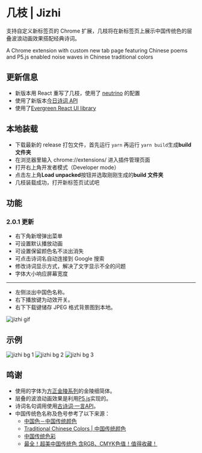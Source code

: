 # 几枝 | Jizhi

支持自定义新标签页的 Chrome 扩展，几枝将在新标签页上展示中国传统色的层叠波浪动画效果搭配经典诗词。

A Chrome extension with custom new tab page featuring Chinese poems and P5.js enabled noise waves in Chinese traditional colors

## 更新信息

* 新版本用 React 重写了几枝，使用了 [neutrino](https://neutrinojs.org/packages/react/) 的配置
* 使用了新版本[今日诗词 API](https://www.jinrishici.com/)
* 使用了[Evergreen React UI library](https://evergreen.segment.com/)  

## 本地装载

* 下载最新的 release 打包文件，首先运行 `yarn` 再运行 `yarn build`生成**build 文件夹**
* 在浏览器里输入 chrome://extensions/ 进入插件管理页面
* 打开右上角开发者模式（Developer mode）
* 点击左上角**Load unpacked**按钮并选取刚刚生成的**build 文件夹**
* 几枝装载成功，打开新标签页试试吧

## 功能

### 2.0.1 更新

- 右下角新增弹出菜单
- 可设置默认播放动画
- 可设置保留颜色名不淡出消失
- 可点击诗词名自动连接到 Google 搜索
- 修改诗词显示方式，解决了文字显示不全的问题
- 字体大小响应屏幕宽度

---------

* 左侧淡出中国色名称。
* 右下播放键为动效开关。
* 右下下载键储存 JPEG 格式背景图到本地。

![jizhi gif](https://github.com/unicar9/jizhi/blob/master/examples/jizhi.gif)

## 示例

![jizhi bg 1](https://github.com/unicar9/jizhi/blob/master/examples/jizhi-bg-1.jpg)
![jizhi bg 2](https://github.com/unicar9/jizhi/blob/master/examples/jizhi-bg-2.jpg)
![jizhi bg 3](https://github.com/unicar9/jizhi/blob/master/examples/jizhi-bg-3.jpg)

## 鸣谢

* 使用的字体为[方正金陵系列](http://www.foundertype.com/index.php/FontInfo/index/id/202#)的金陵细简体。
* 层叠的波浪动画效果是利用[P5.js](http://p5js.org/)实现的。
* 诗词名句调用使用[古诗词·一言API](https://gushi.ci/)。
* 中国传统色名称及色号参考了以下来源：
  * [中国色－中国传统颜色](http://zhongguose.com/)
  * [Traditional Chinese Colors | 中国传统颜色](http://boxingp.github.io/traditional-chinese-colors/)
  * [中国传统色彩](https://color.uisdc.com/)
  * [最全！超美中国传统色 含RGB、CMYK色值！值得收藏！](https://www.weibo.com/ttarticle/p/show?id=2309404248238352952773)




